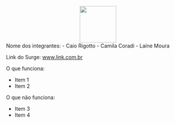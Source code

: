 
<div align="center" > <img width="100vw" src="https://img.icons8.com/plasticine/344/pokeball.png"
<img width="500vw" src="https://user-images.githubusercontent.com/56762847/163064756-6ba2cf4f-e2e5-4127-a145-6fc3c3e9e8a1.png"/> </div>
  



<div>
  Nome dos integrantes: 
- Caio Rigotto
- Camila Coradi
- Laíne Moura

Link do Surge: www.link.com.br

O que funciona:
- Item 1
- Item 2

O que não funciona: 
- Item 3
- Item 4
  </div>
